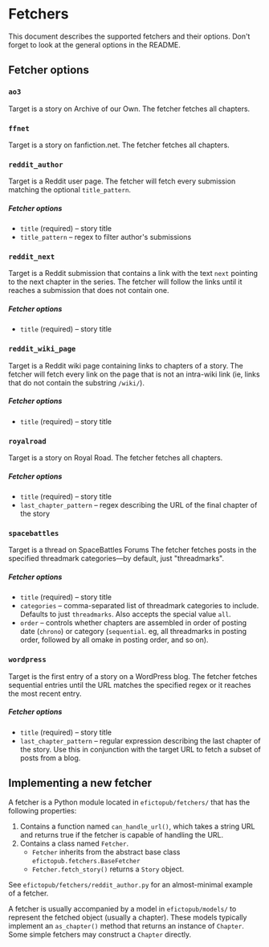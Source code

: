 # Fetchers

This document describes the supported fetchers and their options. Don't forget to
look at the general options in the README.

## Fetcher options

### `ao3`

Target is a story on Archive of our Own. The fetcher fetches all chapters.

### `ffnet`

Target is a story on fanfiction.net. The fetcher fetches all chapters.

### `reddit_author`

Target is a Reddit user page. The fetcher will fetch every submission matching the
optional `title_pattern`.

##### Fetcher options

* `title` (required) – story title
* `title_pattern` – regex to filter author's submissions

### `reddit_next`

Target is a Reddit submission that contains a link with the text `next` pointing
to the next chapter in the series. The fetcher will follow the links until it reaches
a submission that does not contain one.

##### Fetcher options

* `title` (required) – story title

### `reddit_wiki_page`

Target is a Reddit wiki page containing links to chapters of a story. The fetcher
will fetch every link on the page that is not an intra-wiki link (ie, links that
do not contain the substring `/wiki/`).

##### Fetcher options

* `title` (required) – story title

### `royalroad`

Target is a story on Royal Road. The fetcher fetches all chapters.

##### Fetcher options

* `title` (required) – story title
* `last_chapter_pattern` – regex describing the URL of the final chapter of the story

### `spacebattles`

Target is a thread on SpaceBattles Forums The fetcher fetches posts in the specified
threadmark categories—by default, just "threadmarks".

##### Fetcher options

* `title` (required) – story title
* `categories` – comma-separated list of threadmark categories to include.
  Defaults to just `threadmarks`. Also accepts the special value `all`.
* `order` – controls whether chapters are assembled in order of posting date (`chrono`)
  or category (`sequential`. eg, all threadmarks in posting order, followed by all
  omake in posting order, and so on).

### `wordpress`

Target is the first entry of a story on a WordPress blog. The fetcher fetches
sequential entries until the URL matches the specified regex or it reaches the most
recent entry.

##### Fetcher options

* `title` (required) – story title
* `last_chapter_pattern` – regular expression describing the last chapter of the story.
  Use this in conjunction with the target URL to fetch a subset of posts from a blog.

## Implementing a new fetcher

A fetcher is a Python module located in `efictopub/fetchers/` that has the following
properties:

1. Contains a function named `can_handle_url()`, which takes a string URL and returns
   true if the fetcher is capable of handling the URL.
1. Contains a class named `Fetcher`.
   * `Fetcher` inherits from the abstract base class `efictopub.fetchers.BaseFetcher`
   * `Fetcher.fetch_story()` returns a `Story` object.

See `efictopub/fetchers/reddit_author.py` for an almost-minimal example of a fetcher.

A fetcher is usually accompanied by a model in `efictopub/models/` to represent the
fetched object (usually a chapter). These models typically implement an `as_chapter()`
method that returns an instance of `Chapter`. Some simple fetchers may construct
a `Chapter` directly.

